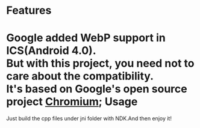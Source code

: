 Features
==========
Google added WebP support in ICS(Android 4.0).<BR/>
But with this project, you need not to care about the compatibility.<BR/>
It's based on Google's open source project [Chromium](https://git.chromium.org/);
Usage
==========
Just build the cpp files under jni folder with NDK.And then enjoy it!
